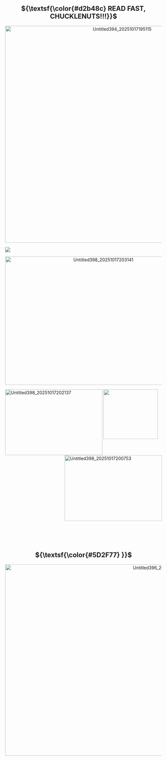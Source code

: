 <div align="center">
  
## ${\textsf{\color{#d2b48c}          READ FAST, CHUCKLENUTS!!!}}$
</div>

<p align="center"><img width="737" height="699" alt="Untitled394_20251017195115" src="https://github.com/user-attachments/assets/4d00877c-c42b-4327-9847-09bab2c0bf46">
  </p>
                  <img src="https://komarev.com/ghpvc/?username=THEBASILICA-username&color=111111&style=square&label=THE+AMOUNT+OF+YA+FRIGGIN'+DIMWITS+&abreviated=true">
<p align="center">
      <a href=https://pronouns.cc/@BASILICA>
    <img width="616" height="414" alt="Untitled398_20251017203141" src="https://github.com/user-attachments/assets/f780d7bf-77ab-419e-b15d-801f912a79d3" />
  </p>
      </a>
      <a href=https://rentry.co/BASILIA>
<img align="left" width="313" height="212" alt="Untitled398_20251017202137" src="https://github.com/user-attachments/assets/e0a7a92b-7d91-4c4b-8753-15af53212cf7" />
  </a>
 <a href="scout-tf2-scout"><img width="175" height="160" src="https://github.com/user-attachments/assets/26326690-994d-4d1e-83df-290666bcd4f7"/>
 </a>
<a href=https://r7.whiteboardfox.com/gallery/@ROSS0CADERE>
<img align="right" width="313" height="212" alt="Untitled398_20251017200753" src="https://github.com/user-attachments/assets/6bab6e95-8c88-4ae5-928c-022a84ab6e5c" />
    </a>
 ㅤㅤㅤㅤㅤㅤㅤ
    ㅤㅤㅤㅤㅤㅤㅤㅤㅤㅤㅤㅤㅤㅤㅤㅤㅤㅤㅤㅤㅤ
    ㅤㅤㅤㅤㅤㅤㅤㅤㅤㅤㅤㅤㅤㅤㅤㅤㅤㅤㅤㅤㅤㅤㅤㅤㅤㅤㅤㅤ
    ㅤㅤㅤㅤㅤㅤㅤㅤㅤㅤㅤㅤㅤㅤㅤㅤㅤㅤㅤㅤㅤㅤㅤㅤㅤㅤㅤㅤㅤㅤㅤㅤㅤㅤㅤ
    ㅤㅤㅤㅤㅤㅤㅤㅤㅤㅤㅤㅤㅤㅤㅤㅤㅤㅤㅤㅤㅤㅤㅤㅤㅤㅤㅤㅤㅤㅤㅤㅤㅤㅤㅤㅤㅤㅤㅤㅤㅤㅤㅤㅤㅤㅤㅤㅤㅤㅤㅤㅤㅤㅤㅤㅤ
    ㅤㅤㅤㅤㅤㅤㅤㅤㅤㅤㅤㅤㅤㅤㅤㅤㅤㅤㅤㅤㅤㅤㅤㅤㅤㅤㅤㅤ
    ㅤㅤㅤㅤㅤㅤㅤㅤㅤㅤㅤㅤㅤㅤㅤㅤㅤㅤㅤㅤㅤㅤㅤㅤㅤㅤㅤㅤㅤㅤㅤㅤㅤㅤㅤㅤㅤㅤㅤㅤㅤㅤㅤㅤㅤㅤㅤㅤㅤㅤㅤㅤㅤㅤㅤㅤㅤㅤㅤㅤㅤㅤㅤㅤㅤㅤㅤㅤㅤㅤ
 ㅤㅤㅤㅤㅤㅤㅤㅤㅤㅤㅤㅤㅤㅤㅤㅤㅤㅤㅤㅤ
<div align="center">
  
## ${\textsf{\color{#5D2F77}  }}$
  </div>
 <p align="center">
  <img width="1000" height="616" alt="Untitled396_20251017194728" src="https://github.com/user-attachments/assets/b5c32723-7554-4bd3-a667-42a0611d1d34" />
 </p>

